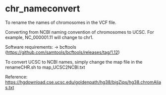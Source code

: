 # chr_nameconvert
To rename the names of chromosomes in the VCF file.

Converting from NCBI naming convention of chromosomes to UCSC. For example, NC_000001.11 will change to chr1.

Software requirements:
-> bcftools (https://github.com/samtools/bcftools/releases/tag/1.12)

To convert UCSC to NCBI names, simply change the map file in the renameCHR.sh to map_UCSC2NCBI.txt

Reference: https://hgdownload.cse.ucsc.edu/goldenpath/hg38/bigZips/hg38.chromAlias.txt
